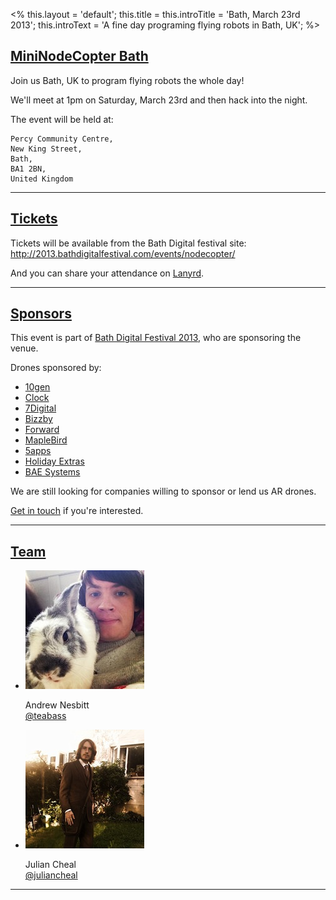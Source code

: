 <%
this.layout = 'default';
this.title = this.introTitle = 'Bath, March 23rd 2013';
this.introText =
  'A fine day programing flying robots in Bath, UK';
%>

<h2 id="intro"><a href="#intro">MiniNodeCopter Bath</a></h2>

Join us Bath, UK to program flying robots the whole day!

We'll meet at 1pm on Saturday, March 23rd and then hack into the night.

The event will be held at:

```
Percy Community Centre,
New King Street,
Bath,
BA1 2BN,
United Kingdom
```

<hr>

<h2 id="tickets"><a href="#tickets">Tickets</a></h2>

Tickets will be available from the Bath Digital festival site: http://2013.bathdigitalfestival.com/events/nodecopter/

And you can share your attendance on <a href='http://lanyrd.com/2013/nodecopter-bath'>Lanyrd</a>.

<hr>

<h2 id="sponsors"><a href="#sponsors">Sponsors</a></h2>

This event is part of [Bath Digital Festival 2013](http://www.bathdigitalfestival.com/), who are sponsoring the venue.

Drones sponsored by:

<ul>
  <li><a href="http://www.10gen.com/">10gen</a></li>
  <li><a href="http://clock.co.uk/">Clock</a></li>
  <li><a href="http://www.7digital.com/">7Digital</a></li>
  <li><a href="http://www.bizzby.com/">Bizzby</a></li>
  <li><a href="http://forwardtechnology.co.uk/">Forward</a></li>
  <li><a href='http://www.maplebird.com/'>MapleBird</a></li>
  <li><a href='https://5apps.com'>5apps</a></li>
  <li><a href='http://www.holidayextras.co.uk/'>Holiday Extras</a></li>
  <li><a href='http://www.baesystems.com/article/BAES_027492/advanced-technology-centre?_afrLoop=1337115989827000'>BAE Systems</a></li>
</ul>

We are still looking for companies willing to sponsor or lend us AR drones.

<a href="mailto:andrewnez@gmail.com">Get in touch</a> if you're interested.

<hr>

<h2 id="team"><a href="#team">Team</a></h2>

<ul class="team">
  <li>
    <img src="/img/team/andrew_nesbitt.jpg">
    <p>
      Andrew Nesbitt<br>
      <a href="https://twitter.com/teabass">@teabass</a>
    </p>
  </li>
  <li>
    <img src="/img/team/julian_cheal.jpg">
    <p>
      Julian Cheal<br>
      <a href="https://twitter.com/juliancheal">@juliancheal</a>
    </p>
  </li>
</ul>

<hr>
